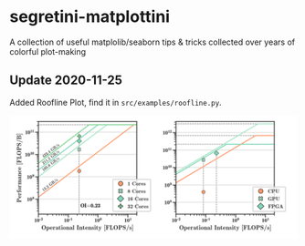 # segretini-matplottini
A collection of useful matplolib/seaborn tips &amp; tricks collected over years of colorful plot-making

## Update 2020-11-25

Added Roofline Plot, find it in `src/examples/roofline.py`.

![Roofline Example](https://github.com/AlbertoParravicini/segretini-matplottini/blob/master/plots/roofline_double.png)
